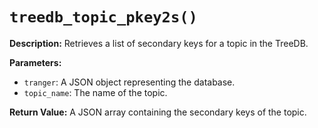 # `treedb_topic_pkey2s()`

**Description:**
Retrieves a list of secondary keys for a topic in the TreeDB.

**Parameters:**
- `tranger`: A JSON object representing the database.
- `topic_name`: The name of the topic.

**Return Value:**
A JSON array containing the secondary keys of the topic.

